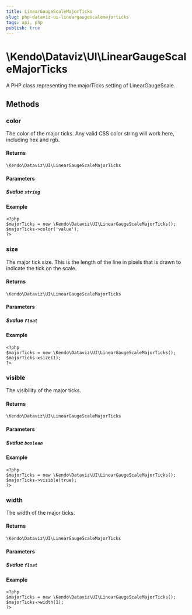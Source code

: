 ```yaml
---
title: LinearGaugeScaleMajorTicks
slug: php-dataviz-ui-lineargaugescalemajorticks
tags: api, php
publish: true
---
```


# \Kendo\Dataviz\UI\LinearGaugeScaleMajorTicks

A PHP class representing the majorTicks setting of LinearGaugeScale.


## Methods

### color
The color of the major ticks.
Any valid CSS color string will work here, including hex and rgb.

#### Returns
`\Kendo\Dataviz\UI\LinearGaugeScaleMajorTicks`

#### Parameters

##### $value `string`



#### Example 
    <?php
    $majorTicks = new \Kendo\Dataviz\UI\LinearGaugeScaleMajorTicks();
    $majorTicks->color('value');
    ?>

### size
The major tick size.
This is the length of the line in pixels that is drawn to indicate the tick on the scale.

#### Returns
`\Kendo\Dataviz\UI\LinearGaugeScaleMajorTicks`

#### Parameters

##### $value `float`



#### Example 
    <?php
    $majorTicks = new \Kendo\Dataviz\UI\LinearGaugeScaleMajorTicks();
    $majorTicks->size(1);
    ?>

### visible
The visibility of the major ticks.

#### Returns
`\Kendo\Dataviz\UI\LinearGaugeScaleMajorTicks`

#### Parameters

##### $value `boolean`



#### Example 
    <?php
    $majorTicks = new \Kendo\Dataviz\UI\LinearGaugeScaleMajorTicks();
    $majorTicks->visible(true);
    ?>

### width
The width of the major ticks.

#### Returns
`\Kendo\Dataviz\UI\LinearGaugeScaleMajorTicks`

#### Parameters

##### $value `float`



#### Example 
    <?php
    $majorTicks = new \Kendo\Dataviz\UI\LinearGaugeScaleMajorTicks();
    $majorTicks->width(1);
    ?>


